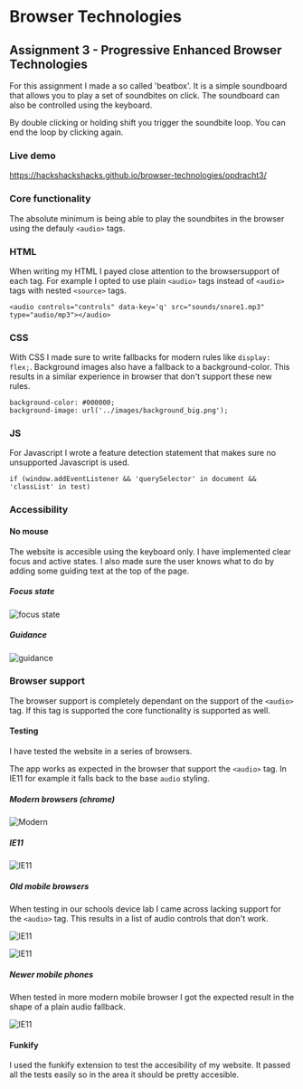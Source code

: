 # Browser Technologies
## Assignment 3 - Progressive Enhanced Browser Technologies
For this assignment I made a so called 'beatbox'. It is a simple soundboard that allows you to play a set of soundbites on click. The soundboard can also be controlled using the keyboard.

By double clicking or holding shift you trigger the soundbite loop. You can end the loop by clicking again. 

### Live demo
https://hackshackshacks.github.io/browser-technologies/opdracht3/

### Core functionality
The absolute minimum is being able to play the soundbites in the browser using the defauly `<audio>` tags.

### HTML
When writing my HTML I payed close attention to the browsersupport of each tag. For example I opted to use plain `<audio>` tags instead of `<audio>` tags with nested `<source>` tags.
```
<audio controls="controls" data-key='q' src="sounds/snare1.mp3" type="audio/mp3"></audio>
```

### CSS 
With CSS I made sure to write fallbacks for modern rules like `display: flex;`. Background images also have a fallback to a background-color. This results in a similar experience in browser that don't support these new rules.

```
background-color: #000000;
background-image: url('../images/background_big.png');
```

### JS
For Javascript I wrote a feature detection statement that makes sure no unsupported Javascript is used.
```
if (window.addEventListener && 'querySelector' in document && 'classList' in test)
```

### Accessibility
#### No mouse
The website is accesible using the keyboard only. I have implemented clear focus and active states. I also made sure the user knows what to do by adding some guiding text at the top of the page.

##### Focus state
![focus state](https://github.com/hackshackshacks/browser-technologies/blob/master/opdracht3/readme_images/focus.png?raw=true)

##### Guidance
![guidance](https://github.com/hackshackshacks/browser-technologies/blob/master/opdracht3/readme_images/guidance.png?raw=true)

### Browser support
The browser support is completely dependant on the support of the `<audio>` tag. If this tag is supported the core functionality is supported as well.

#### Testing
I have tested the website in a series of browsers.

The app works as expected in the browser that support the `<audio>` tag. In IE11 for example it falls back to the base `audio` styling.

##### Modern browsers (chrome)
![Modern](https://github.com/hackshackshacks/browser-technologies/blob/master/opdracht3/readme_images/modern.png?raw=true)

##### IE11
![IE11](https://github.com/hackshackshacks/browser-technologies/blob/master/opdracht3/readme_images/ie11.jpeg?raw=true)

##### Old mobile browsers
When testing in our schools device lab I came across lacking support for the `<audio>` tag. This results in a list of audio controls that don't work.

![IE11](https://github.com/hackshackshacks/browser-technologies/blob/master/opdracht3/readme_images/old2.jpg?raw=true)


![IE11](https://github.com/hackshackshacks/browser-technologies/blob/master/opdracht3/readme_images/old4.jpg?raw=true)

##### Newer mobile phones
When tested in more modern mobile browser I got the expected result in the shape of a plain audio fallback.

![IE11](https://github.com/hackshackshacks/browser-technologies/blob/master/opdracht3/readme_images/old1.jpg?raw=true)

#### Funkify
I used the funkify extension to test the accesibility of my website. It passed all the tests easily so in the area it should be pretty accesible.

